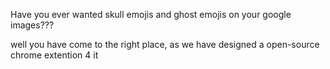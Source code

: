 Have you ever wanted skull emojis and ghost emojis on your google images???

well you have come to the right place, as we have designed a open-source chrome extention 4 it

      
      
      
    
